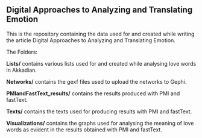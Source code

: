 ## Digital Approaches to Analyzing and Translating Emotion

This is the repository containing the data used for and created while writing the article Digital Approaches to Analyzing and Translating Emotion.

The Folders:

<b>Lists/</b> contains various lists used for and created while analysing love words in Akkadian.

<b>Networks/</b> contains the gexf files used to upload the networks to Gephi.

<b>PMIandFastText_results/</b> contains the results produced with PMI and fastText.

<b>Texts/</b> contains the texts used for producing results with PMI and fastText.

<b>Visualizations/</b> contains the graphs used for analysing the meaning of love words as evident in the results obtained with PMI and fastText.
